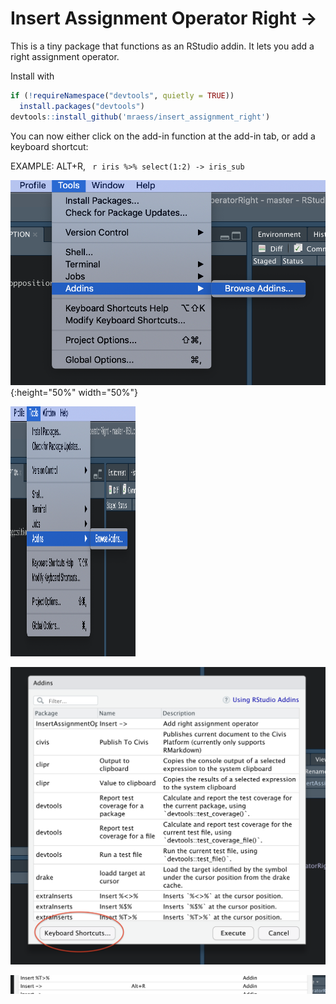 # Insert Assignment Operator Right ->

This is a tiny package that functions as an RStudio addin. It lets you add a right assignment operator.

Install with 

``` r 
if (!requireNamespace("devtools", quietly = TRUE))
  install.packages("devtools")
devtools::install_github('mraess/insert_assignment_right')

```

You can now either click on the add-in function at the add-in tab, or add a keyboard shortcut:

EXAMPLE: ALT+R, ``` r iris %>% select(1:2) -> iris_sub```

![Step1](https://github.com/mraess/insert_assignment_right/blob/master/insert_screenshots/pic_1.png){:height="50%" width="50%"}

<img src="https://github.com/mraess/insert_assignment_right/blob/master/insert_screenshots/pic_1.png" width="200" height="400" />

![Step2](https://github.com/mraess/insert_assignment_right/blob/master/insert_screenshots/pic_2.png)

![Step3](https://github.com/mraess/insert_assignment_right/blob/master/insert_screenshots/pic_3.png)


